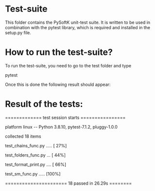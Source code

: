 # Test-suite

This folder contains the PySoftK unit-test suite. It is written
to be used in combination with the pytest library, which is required and 
installed in the setup.py file. 

# How to run the test-suite?

To run the test-suite, you need to go to the test folder and type

pytest

Once this is done the following result should appear:

# Result of the tests:

============= test session starts ================

platform linux -- Python 3.8.10, pytest-7.1.2, pluggy-1.0.0

collected 18 items                                                                                               

test_chains_func.py .....       [ 27%]

test_folders_func.py ...        [ 44%]

test_format_print.py ....       [ 66%]

test_sm_func.py .....           [100%]


====================== 18 passed in 26.29s ========
